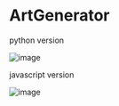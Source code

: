 # ArtGenerator

python version

![image](https://github.com/Alex-Unnippillil/ArtGenerator/assets/24538548/36bc43fb-45ea-4252-91cb-92498fe895bb)


javascript version

![image](https://github.com/Alex-Unnippillil/ArtGenerator/assets/24538548/49a539de-5d24-4db8-877a-6958d08c6694)
